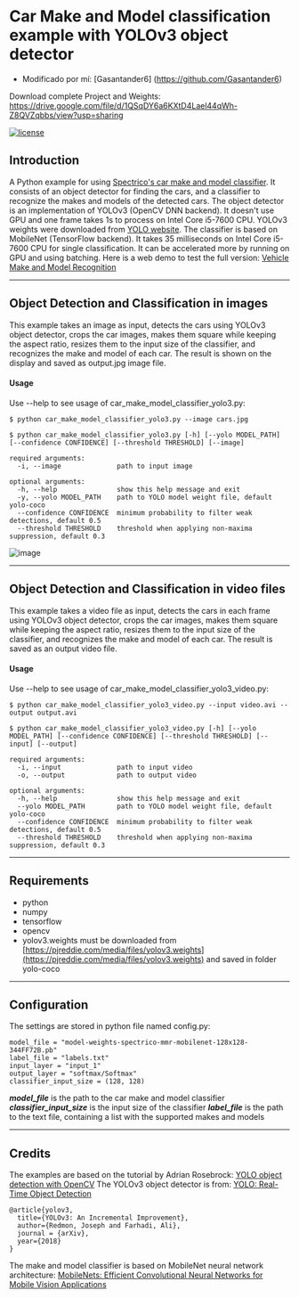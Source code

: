 # Car Make and Model classification example with YOLOv3 object detector

- Modificado por mí: [Gasantander6] (https://github.com/Gasantander6)



Download complete Project and Weights:
https://drive.google.com/file/d/1QSqDY6a6KXtD4Lael44qWh-Z8QVZqbbs/view?usp=sharing


[![license](https://img.shields.io/github/license/mashape/apistatus.svg)](LICENSE)

## Introduction

A Python example for using [Spectrico's car make and model classifier](http://spectrico.com/car-make-model-recognition.html). It consists of an object detector for finding the cars, and a classifier to recognize the makes and models of the detected cars. The object detector is an implementation of YOLOv3 (OpenCV DNN backend). It doesn't use GPU and one frame takes 1s to process on Intel Core i5-7600 CPU. YOLOv3 weights were downloaded from [YOLO website](https://pjreddie.com/darknet/yolo/). The classifier is based on MobileNet (TensorFlow backend). It takes 35 milliseconds on Intel Core i5-7600 CPU for single classification. It can be accelerated more by running on GPU and using batching.
Here is a web demo to test the full version: [Vehicle Make and Model Recognition](http://spectrico.com/demo-car-mmr.html)

---
## Object Detection and Classification in images
This example takes an image as input, detects the cars using YOLOv3 object detector, crops the car images, makes them square while keeping the aspect ratio, resizes them to the input size of the classifier, and recognizes the make and model of each car. The result is shown on the display and saved as output.jpg image file.


#### Usage
Use --help to see usage of car_make_model_classifier_yolo3.py:
```
$ python car_make_model_classifier_yolo3.py --image cars.jpg
```
```
$ python car_make_model_classifier_yolo3.py [-h] [--yolo MODEL_PATH] [--confidence CONFIDENCE] [--threshold THRESHOLD] [--image]

required arguments:
  -i, --image              path to input image

optional arguments:
  -h, --help               show this help message and exit
  -y, --yolo MODEL_PATH    path to YOLO model weight file, default yolo-coco
  --confidence CONFIDENCE  minimum probability to filter weak detections, default 0.5
  --threshold THRESHOLD    threshold when applying non-maxima suppression, default 0.3
```
![image](https://github.com/spectrico/car-make-model-classifier-yolo3-python/blob/master/citroen-xantia-output.jpg?raw=true)

---
## Object Detection and Classification in video files
This example takes a video file as input, detects the cars in each frame using YOLOv3 object detector, crops the car images, makes them square while keeping the aspect ratio, resizes them to the input size of the classifier, and recognizes the make and model of each car. The result is saved as an output video file.


#### Usage
Use --help to see usage of car_make_model_classifier_yolo3_video.py:
```
$ python car_make_model_classifier_yolo3_video.py --input video.avi --output output.avi
```
```
$ python car_make_model_classifier_yolo3_video.py [-h] [--yolo MODEL_PATH] [--confidence CONFIDENCE] [--threshold THRESHOLD] [--input] [--output]

required arguments:
  -i, --input              path to input video
  -o, --output             path to output video

optional arguments:
  -h, --help               show this help message and exit
  --yolo MODEL_PATH        path to YOLO model weight file, default yolo-coco
  --confidence CONFIDENCE  minimum probability to filter weak detections, default 0.5
  --threshold THRESHOLD    threshold when applying non-maxima suppression, default 0.3
```

---
## Requirements
  - python
  - numpy
  - tensorflow
  - opencv
  - yolov3.weights must be downloaded from [https://pjreddie.com/media/files/yolov3.weights](https://pjreddie.com/media/files/yolov3.weights) and saved in folder yolo-coco

---
## Configuration

The settings are stored in python file named config.py:
```
model_file = "model-weights-spectrico-mmr-mobilenet-128x128-344FF72B.pb"
label_file = "labels.txt"
input_layer = "input_1"
output_layer = "softmax/Softmax"
classifier_input_size = (128, 128)
```
***model_file*** is the path to the car make and model classifier
***classifier_input_size*** is the input size of the classifier
***label_file*** is the path to the text file, containing a list with the supported makes and models

---
## Credits
The examples are based on the tutorial by Adrian Rosebrock: [YOLO object detection with OpenCV](https://www.pyimagesearch.com/2018/11/12/yolo-object-detection-with-opencv/)
The YOLOv3 object detector is from: [YOLO: Real-Time Object Detection](https://pjreddie.com/darknet/yolo/)

```
@article{yolov3,
  title={YOLOv3: An Incremental Improvement},
  author={Redmon, Joseph and Farhadi, Ali},
  journal = {arXiv},
  year={2018}
}
```
The make and model classifier is based on MobileNet neural network architecture: [MobileNets: Efficient Convolutional Neural Networks for Mobile Vision Applications](https://arxiv.org/abs/1704.04861)
